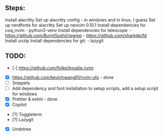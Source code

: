 ## Steps:
Install alacritty
Set up alacritty config - in windows and in linux, I guess
Set up nerdfonts for alacritty
Set up neovim 0.10.1
Install dependencies for coq_nvim - python3-venv
Install dependencies for telescope:
    - https://github.com/BurntSushi/ripgrep
    - https://github.com/sharkdp/fd
Install unzip
Install dependencies for git:
    - lazygit


## TODO:
- [-] https://github.com/folke/trouble.nvim
- [x] https://github.com/kevinhwang91/nvim-ufo - done
- [ ] Snippets
- [ ] Add dependency and font installation to setup scripts, add a setup script for windows 
- [x] Prettier & eslint - done
- [x] Copilot 
- [?] Toggleterm
- [?] Lazygit
- [x] Undotree


